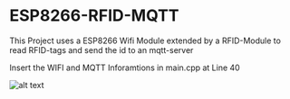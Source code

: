 # ESP8266-RFID-MQTT
This Project uses a ESP8266 Wifi  Module extended by a RFID-Module to read RFID-tags and send the id to an mqtt-server

Insert the WIFI and MQTT Inforamtions in main.cpp at Line 40

![alt text](https://github.com/hermajul/)

